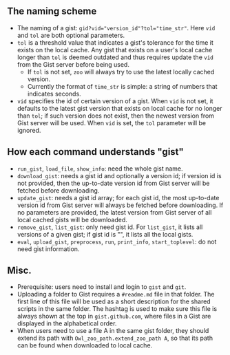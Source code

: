 ## The naming scheme

- The naming of a gist: `gid?vid="version_id"?tol="time_str"`. Here `vid` and `tol` are both optional parameters.
- `tol` is a threshold value that indicates a gist's tolerance for the time it exists on the local cache. Any gist that exists on a user's local cache longer than `tol` is deemed outdated and thus requires update the `vid` from the Gist server before being used.
  * If `tol` is not set, `zoo` will always try to use the latest locally cached version.
  * Currently the format of `time_str` is simple: a string of numbers that indicates seconds.
- `vid` specifies the id of certain version of a gist. When `vid` is not set, it defaults to the latest gist version that exists on local cache for no longer than `tol`; if such version does not exist, then the newest version from Gist server will be used. When `vid` is set, the `tol` parameter will be ignored.

## How each command understands "gist"

- `run_gist`, `load_file`, `show_info`: need the whole gist name.
- `download_gist`: needs a gist id and optionally a version id; if version id is not provided, then the up-to-date version id from Gist server will be fetched before downloading.
- `update_gist`: needs a gist id array; for each gist id, the most up-to-date version id from Gist server will always be fetched before downloading. If no parameters are provided, the latest version from Gist server of all local cached gists will be downloaded.
- `remove_gist`, `list_gist`: only need gist id. For `list_gist`, it lists all versions of a given gist; if gist id is "", it lists all the local gists.
- `eval`, `upload_gist`, `preprocess`, `run`, `print_info`, `start_toplevel`: do not need gist information.


## Misc.

- Prerequisite: users need to install and login to `gist` and `git`.
- Uploading a folder to Gist requires a `#readme.md` file in that folder. The first line of this file will be used as a short description for the shared scripts in the same folder. The hashtag is used to make sure this file is always shown at the top in `gist.github.com`, where files in a Gist are displayed in the alphabetical order.
- When users need to use a file A in the same gist folder, they should extend its path with `Owl_zoo_path.extend_zoo_path A`, so that its path can be found when downloaded to local cache.
